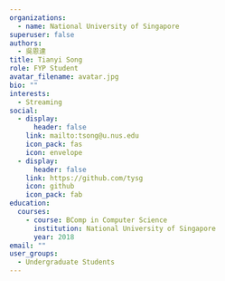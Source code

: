 ```yaml
---
organizations:
  - name: National University of Singapore
superuser: false
authors:
  - 吳恩達
title: Tianyi Song
role: FYP Student
avatar_filename: avatar.jpg
bio: ""
interests:
  - Streaming
social:
  - display:
      header: false
    link: mailto:tsong@u.nus.edu
    icon_pack: fas
    icon: envelope
  - display:
      header: false
    link: https://github.com/tysg
    icon: github
    icon_pack: fab
education:
  courses:
    - course: BComp in Computer Science
      institution: National University of Singapore
      year: 2018
email: ""
user_groups:
  - Undergraduate Students
---
```

